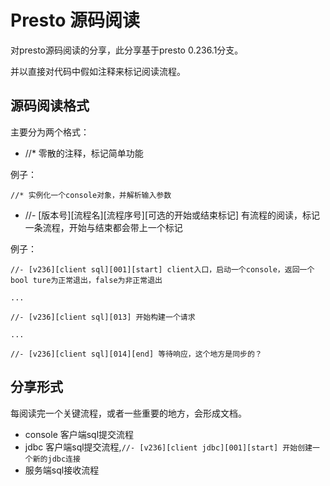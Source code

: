 # Presto 源码阅读

对presto源码阅读的分享，此分享基于presto 0.236.1分支。

并以直接对代码中假如注释来标记阅读流程。

## 源码阅读格式

主要分为两个格式：

- //* 零散的注释，标记简单功能

例子：

```
//* 实例化一个console对象，并解析输入参数
```

- //- \[版本号]\[流程名]\[流程序号]\[可选的开始或结束标记]  有流程的阅读，标记一条流程，开始与结束都会带上一个标记

例子：

```
//- [v236][client sql][001][start] client入口，启动一个console，返回一个bool ture为正常退出，false为非正常退出

...

//- [v236][client sql][013] 开始构建一个请求

...

//- [v236][client sql][014][end] 等待响应，这个地方是同步的？

```

## 分享形式

每阅读完一个关键流程，或者一些重要的地方，会形成文档。

- console 客户端sql提交流程
- jdbc 客户端sql提交流程,`//- [v236][client jdbc][001][start] 开始创建一个新的jdbc连接`
- 服务端sql接收流程
